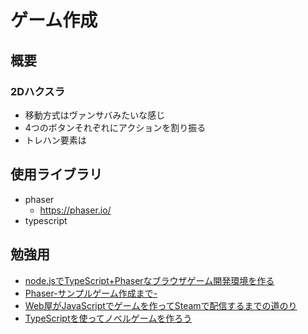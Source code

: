 # ゲーム作成
## 概要
### 2Dハクスラ
- 移動方式はヴァンサバみたいな感じ
- 4つのボタンそれぞれにアクションを割り振る
- トレハン要素は

## 使用ライブラリ
- phaser
  - https://phaser.io/
- typescript

## 勉強用
- [node.jsでTypeScript+Phaserなブラウザゲーム開発環境を作る](https://tech.e3factory.com/programming/2551)
- [Phaser-サンプルゲーム作成まで-](https://note.com/_kikiyo_/n/n350a43dcbf37)
- [Web屋がJavaScriptでゲームを作ってSteamで配信するまでの道のり](https://qiita.com/laineus/items/0bb62f58910ccdfa1d34)
- [TypeScriptを使ってノベルゲームを作ろう](https://qiita.com/non_cal/items/622108030aa2e516260c)
